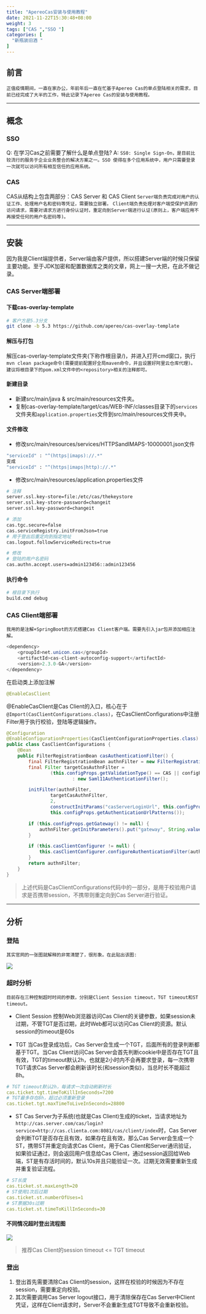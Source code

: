 ```yaml
---
title: "ApereoCas安装与使用教程"
date: 2021-11-22T15:30:48+08:00
weight: 3
tags: ["CAS ","SSO "]
categories: [
  "新瓶装旧酒 "
]
---
```

## 前言
`正值疫情期间，一直在家办公，年前年后一直在忙基于Apereo Cas的单点登陆相关的需求，目前已经完成了大半的工作，特此记录下Apereo Cas的安装与使用教程。`

---

## 概念
### SSO
  Q: 在学习Cas之前需要了解什么是单点登陆? 
  A: `SS0: Single Sign-On，是目前比较流行的服务于企业业务整合的解决方案之一。SSO 使得在多个应用系统中，用户只需要登录一次就可以访问所有相互信任的应用系统。`
<!--more-->
### CAS
  CAS从结构上包含两部分：CAS Server 和 CAS Client
  `Server端负责完成对用户的认证工作、处理用户名和密码等凭证，需要独立部署。`
  `Client端负责处理对客户端受保护资源的访问请求，需要对请求方进行身份认证时，重定向到Server端进行认证(原则上，客户端应用不再接受任何的用户名密码等)。`

---

## 安装
因为我是Client端提供者，Server端由客户提供，所以搭建Server端的时候只保留主要功能。至于JDK加密和配置数据库之类的文章，网上一搜一大把，在此不做记录。

### CAS Server端部署

#### 下载cas-overlay-template

``` bash
# 客户方是5.3分支
git clone -b 5.3 https://github.com/apereo/cas-overlay-template
```

#### 解压与打包

解压cas-overlay-template文件夹(下称作根目录/)，并进入打开cmd窗口，执行`mvn clean package命令(需要提前配置好全局maven命令，并且设置好阿里云仓库代理)。建议将根目录下的pom.xml文件中的<repository>相关的注释即可。`

#### 新建目录
- 新建src/main/java & src/main/resources文件夹。
- 复制cas-overlay-template/target/cas/WEB-INF/classes目录下的`services`文件夹和`application.properties`文件到src/main/resources文件夹中。

#### 文件修改

- 修改src/main/resources/services/HTTPSandIMAPS-10000001.json文件

``` bash
"serviceId" : "^(https|imaps)://.*"
变成
"serviceId" : "^(https|imaps|http)://.*"
```

- 修改src/main/resources/application.properties文件

``` bash
# 注释
server.ssl.key-store=file:/etc/cas/thekeystore
server.ssl.key-store-password=changeit
server.ssl.key-password=changeit

# 添加
cas.tgc.secure=false
cas.serviceRegistry.initFromJson=true
# 用于登出后重定向到指定地址
cas.logout.followServiceRedirects=true

# 修改
# 登陆的用户名密码
cas.authn.accept.users=admin123456::admin123456
```

#### 执行命令

``` bash
# 根目录下执行
build.cmd debug
```
### CAS Client端部署
`我用的是注解+SpringBoot的方式搭建Cas Client客户端。需要先引入jar包并添加相应注解。`

``` java
<dependency>
    <groupId>net.unicon.cas</groupId>
    <artifactId>cas-client-autoconfig-support</artifactId>
    <version>2.3.0-GA</version>
</dependency>
```

在启动类上添加注解
``` java
@EnableCasClient
```
@EnableCasClient是Cas Client的入口，核心在于`@Import(CasClientConfigurations.class)`，在CasClientConfigurations中注册Filter用于执行校验，登陆等逻辑操作。

``` java
@Configuration
@EnableConfigurationProperties(CasClientConfigurationProperties.class)
public class CasClientConfigurations {
    @Bean
    public FilterRegistrationBean casAuthenticationFilter() {
        final FilterRegistrationBean authnFilter = new FilterRegistrationBean();
        final Filter targetCasAuthnFilter =
                (this.configProps.getValidationType() == CAS || configProps.getValidationType() == CAS3) ? new AuthenticationFilter()
                        : new Saml11AuthenticationFilter();

        initFilter(authnFilter,
                targetCasAuthnFilter,
                2,
                constructInitParams("casServerLoginUrl", this.configProps.getServerLoginUrl(), this.configProps.getClientHostUrl()),
                this.configProps.getAuthenticationUrlPatterns());

        if (this.configProps.getGateway() != null) {
            authnFilter.getInitParameters().put("gateway", String.valueOf(this.configProps.getGateway()));
        }

        if (this.casClientConfigurer != null) {
            this.casClientConfigurer.configureAuthenticationFilter(authnFilter);
        }
        return authnFilter;
    }
}
```
> 上述代码是CasClientConfigurations代码中的一部分，是用于校验用户请求是否携带session，不携带则重定向到Cas Server进行验证。

---

## 分析

### 登陆
`其实官网的一张图就解释的非常清楚了，很形象。在此贴出该图: `

<img src="https://image.leejay.top/image/20200221/KyGhVgyNo5nG.png"/>

### 超时分析
`目前存在三种控制超时时间的参数，分别是Client Session timeout，TGT timeout和ST timeout。`

- Client Session
控制Web浏览器访问Cas Client的关键参数，如果session未过期，不管TGT是否过期，此时Web都可以访问Cas Client的资源。默认session的timeout是60s

- TGT
当Cas登录成功后，Cas Server会生成一个TGT，后面所有的登录判断都基于TGT。当Cas Client访问Cas Server会首先判断cookie中是否存在TGT且有效，TGT的timeout默认2h，也就是2小时内不会再要求登录，每一次携带TGT请求Cas Server都会刷新该时长(和session类似)，当总时长不能超过8h。

``` yaml
# TGT timeout默认2h，每请求一次自动刷新时长
cas.ticket.tgt.timeToKillInSeconds=7200
# TGT最多存在8h，超过必须重新登录
cas.ticket.tgt.maxTimeToLiveInSeconds=28800
```

- ST
Cas Server为子系统(也就是Cas Client)生成的ticket，当请求地址为`http://cas.server.com/cas/login?service=http://cas.clienta.com:8081/cas/client/index`时，Cas Server会判断TGT是否存在且有效，如果存在且有效，那么Cas Server会生成一个ST，携带ST并重定向请求Cas Client，用于Cas Client和Server通讯验证，如果验证通过，则会返回用户信息给Cas Client，通过session返回给Web端，ST是有存活时间的，默认10s并且只能验证一次。过期无效需要重新生成并重复验证流程。

``` yaml
# ST长度
cas.ticket.st.maxLength=20
# ST使用1次后过期
cas.ticket.st.numberOfUses=1
# ST票据30s过期
cas.ticket.st.timeToKillInSeconds=30
```

#### 不同情况超时登出流程图

![](https://image.leejay.top/image/20200220/sdQaLO2GIUqi.png)

>   推荐Cas Client的session timeout <= TGT timeout

### 登出

1. 登出首先需要清除Cas Client的session，这样在校验的时候因为不存在session，需要重定向校验。
2. 其次需要调用Cas Server logout接口，用于清除保存在Cas Server中Client 凭证，这样在Client请求时，Server不会重新生成TGT导致不会重新校验。
